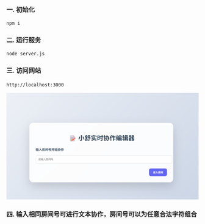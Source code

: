 ### 一. 初始化

```bash
npm i
```

### 二. 运行服务

```bash
node server.js
```

### 三. 访问网站

`http://localhost:3000`

![1747308649159](images/readme-zh/1747308649159.png)

### 四. 输入相同房间号可进行文本协作，房间号可以为任意合法字符组合

